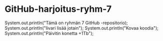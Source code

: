 # GitHub-harjoitus-ryhm-7

System.out.println("Tämä on ryhmän 7 GitHub -repositorio);
System.out.println("Iivari lisää jotain");
System.out.println("Kovaa koodia");
System.out.println("Päivitin konetta +1Tb");
